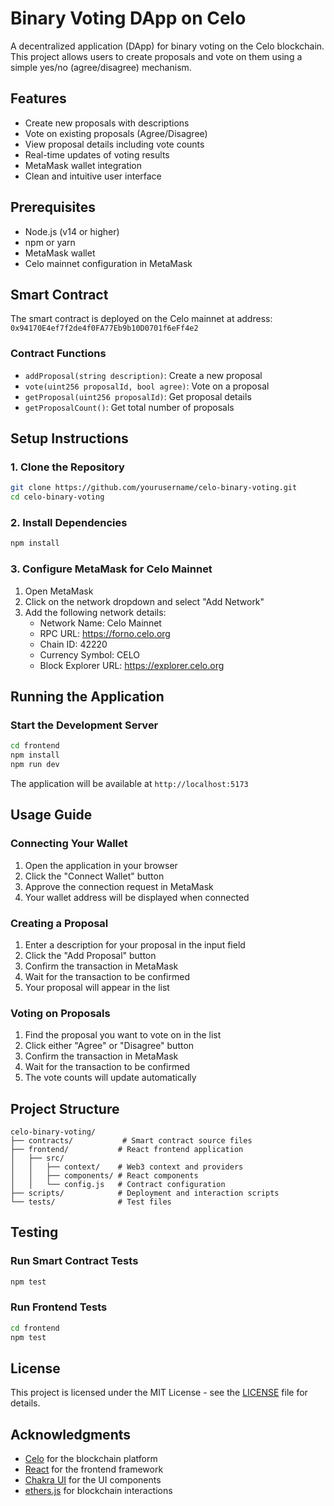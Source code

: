 # Binary Voting DApp on Celo

A decentralized application (DApp) for binary voting on the Celo blockchain. This project allows users to create proposals and vote on them using a simple yes/no (agree/disagree) mechanism.

## Features

- Create new proposals with descriptions
- Vote on existing proposals (Agree/Disagree)
- View proposal details including vote counts
- Real-time updates of voting results
- MetaMask wallet integration
- Clean and intuitive user interface

## Prerequisites

- Node.js (v14 or higher)
- npm or yarn
- MetaMask wallet
- Celo mainnet configuration in MetaMask

## Smart Contract

The smart contract is deployed on the Celo mainnet at address: `0x94170E4ef7f2de4f0FA77Eb9b10D0701f6eFf4e2`

### Contract Functions

- `addProposal(string description)`: Create a new proposal
- `vote(uint256 proposalId, bool agree)`: Vote on a proposal
- `getProposal(uint256 proposalId)`: Get proposal details
- `getProposalCount()`: Get total number of proposals

## Setup Instructions

### 1. Clone the Repository

```bash
git clone https://github.com/yourusername/celo-binary-voting.git
cd celo-binary-voting
```

### 2. Install Dependencies

```bash
npm install
```

### 3. Configure MetaMask for Celo Mainnet

1. Open MetaMask
2. Click on the network dropdown and select "Add Network"
3. Add the following network details:
   - Network Name: Celo Mainnet
   - RPC URL: https://forno.celo.org
   - Chain ID: 42220
   - Currency Symbol: CELO
   - Block Explorer URL: https://explorer.celo.org

## Running the Application

### Start the Development Server

```bash
cd frontend
npm install
npm run dev
```

The application will be available at `http://localhost:5173`

## Usage Guide

### Connecting Your Wallet

1. Open the application in your browser
2. Click the "Connect Wallet" button
3. Approve the connection request in MetaMask
4. Your wallet address will be displayed when connected

### Creating a Proposal

1. Enter a description for your proposal in the input field
2. Click the "Add Proposal" button
3. Confirm the transaction in MetaMask
4. Wait for the transaction to be confirmed
5. Your proposal will appear in the list

### Voting on Proposals

1. Find the proposal you want to vote on in the list
2. Click either "Agree" or "Disagree" button
3. Confirm the transaction in MetaMask
4. Wait for the transaction to be confirmed
5. The vote counts will update automatically

## Project Structure

```
celo-binary-voting/
├── contracts/           # Smart contract source files
├── frontend/           # React frontend application
│   ├── src/
│   │   ├── context/    # Web3 context and providers
│   │   ├── components/ # React components
│   │   └── config.js   # Contract configuration
├── scripts/            # Deployment and interaction scripts
└── tests/              # Test files
```

## Testing

### Run Smart Contract Tests

```bash
npm test
```

### Run Frontend Tests

```bash
cd frontend
npm test
```

## License

This project is licensed under the MIT License - see the [LICENSE](LICENSE) file for details.

## Acknowledgments

- [Celo](https://celo.org/) for the blockchain platform
- [React](https://reactjs.org/) for the frontend framework
- [Chakra UI](https://chakra-ui.com/) for the UI components
- [ethers.js](https://docs.ethers.io/) for blockchain interactions 